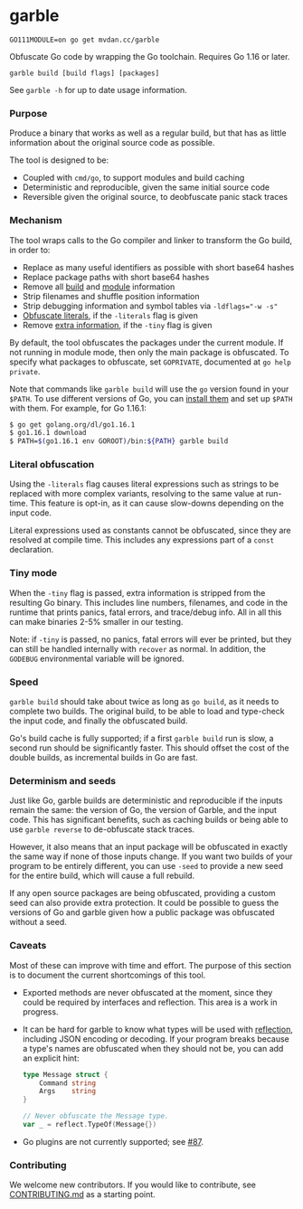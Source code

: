 # garble

	GO111MODULE=on go get mvdan.cc/garble

Obfuscate Go code by wrapping the Go toolchain. Requires Go 1.16 or later.

	garble build [build flags] [packages]

See `garble -h` for up to date usage information.

### Purpose

Produce a binary that works as well as a regular build, but that has as little
information about the original source code as possible.

The tool is designed to be:

* Coupled with `cmd/go`, to support modules and build caching
* Deterministic and reproducible, given the same initial source code
* Reversible given the original source, to deobfuscate panic stack traces

### Mechanism

The tool wraps calls to the Go compiler and linker to transform the Go build, in
order to:

* Replace as many useful identifiers as possible with short base64 hashes
* Replace package paths with short base64 hashes
* Remove all [build](https://golang.org/pkg/runtime/#Version) and [module](https://golang.org/pkg/runtime/debug/#ReadBuildInfo) information
* Strip filenames and shuffle position information
* Strip debugging information and symbol tables via `-ldflags="-w -s"`
* [Obfuscate literals](#obfuscate-literals), if the `-literals` flag is given
* Remove [extra information](#tiny-mode), if the `-tiny` flag is given

By default, the tool obfuscates the packages under the current module. If not
running in module mode, then only the main package is obfuscated. To specify
what packages to obfuscate, set `GOPRIVATE`, documented at `go help private`.

Note that commands like `garble build` will use the `go` version found in your
`$PATH`. To use different versions of Go, you can
[install them](https://golang.org/doc/manage-install#installing-multiple)
and set up `$PATH` with them. For example, for Go 1.16.1:

```sh
$ go get golang.org/dl/go1.16.1
$ go1.16.1 download
$ PATH=$(go1.16.1 env GOROOT)/bin:${PATH} garble build
```

### Literal obfuscation

Using the `-literals` flag causes literal expressions such as strings to be
replaced with more complex variants, resolving to the same value at run-time.
This feature is opt-in, as it can cause slow-downs depending on the input code.

Literal expressions used as constants cannot be obfuscated, since they are
resolved at compile time. This includes any expressions part of a `const`
declaration.

### Tiny mode

When the `-tiny` flag is passed, extra information is stripped from the resulting
Go binary. This includes line numbers, filenames, and code in the runtime that
prints panics, fatal errors, and trace/debug info. All in all this can make binaries
2-5% smaller in our testing.

Note: if `-tiny` is passed, no panics, fatal errors will ever be printed, but they can
still be handled internally with `recover` as normal. In addition, the `GODEBUG`
environmental variable will be ignored.

### Speed

`garble build` should take about twice as long as `go build`, as it needs to
complete two builds. The original build, to be able to load and type-check the
input code, and finally the obfuscated build.

Go's build cache is fully supported; if a first `garble build` run is slow, a
second run should be significantly faster. This should offset the cost of the
double builds, as incremental builds in Go are fast.

### Determinism and seeds

Just like Go, garble builds are deterministic and reproducible if the inputs
remain the same: the version of Go, the version of Garble, and the input code.
This has significant benefits, such as caching builds or being able to use
`garble reverse` to de-obfuscate stack traces.

However, it also means that an input package will be obfuscated in exactly the
same way if none of those inputs change. If you want two builds of your program
to be entirely different, you can use `-seed` to provide a new seed for the
entire build, which will cause a full rebuild.

If any open source packages are being obfuscated, providing a custom seed can
also provide extra protection. It could be possible to guess the versions of Go
and garble given how a public package was obfuscated without a seed.

### Caveats

Most of these can improve with time and effort. The purpose of this section is
to document the current shortcomings of this tool.

* Exported methods are never obfuscated at the moment, since they could
  be required by interfaces and reflection. This area is a work in progress.

* It can be hard for garble to know what types will be used with
  [reflection](https://golang.org/pkg/reflect), including JSON encoding or
  decoding. If your program breaks because a type's names are obfuscated when
  they should not be, you can add an explicit hint:
	```go
	type Message struct {
		Command string
		Args    string
	}

	// Never obfuscate the Message type.
	var _ = reflect.TypeOf(Message{})
	```

* Go plugins are not currently supported; see [#87](https://github.com/burrowers/garble/issues/87).

### Contributing

We welcome new contributors. If you would like to contribute, see
[CONTRIBUTING.md](CONTRIBUTING.md) as a starting point.
